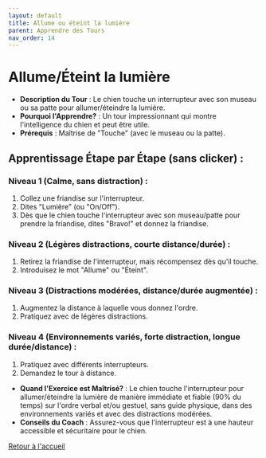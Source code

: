 ```yaml
---
layout: default
title: Allume ou éteint la lumière
parent: Apprendre des Tours
nav_order: 14
---
```


# Allume/Éteint la lumière
- **Description du Tour** : Le chien touche un interrupteur avec son museau ou sa patte pour allumer/éteindre la lumière.
- **Pourquoi l'Apprendre?** : Un tour impressionnant qui montre l'intelligence du chien et peut être utile.
- **Prérequis** : Maîtrise de "Touche" (avec le museau ou la patte).

## Apprentissage Étape par Étape (sans clicker) :

### Niveau 1 (Calme, sans distraction) :
1. Collez une friandise sur l'interrupteur.
2. Dites "Lumière" (ou "On/Off").
3. Dès que le chien touche l'interrupteur avec son museau/patte pour prendre la friandise, dites "Bravo!" et donnez la friandise.

### Niveau 2 (Légères distractions, courte distance/durée) :
1. Retirez la friandise de l'interrupteur, mais récompensez dès qu'il touche.
2. Introduisez le mot "Allume" ou "Éteint".

### Niveau 3 (Distractions modérées, distance/durée augmentée) :
1. Augmentez la distance à laquelle vous donnez l'ordre.
2. Pratiquez avec de légères distractions.

### Niveau 4 (Environnements variés, forte distraction, longue durée/distance) :
1. Pratiquez avec différents interrupteurs.
2. Demandez le tour à distance.

- **Quand l'Exercice est Maîtrisé?** : Le chien touche l'interrupteur pour allumer/éteindre la lumière de manière immédiate et fiable (90% du temps) sur l'ordre verbal et/ou gestuel, sans guide physique, dans des environnements variés et avec des distractions modérées.
- **Conseils du Coach** : Assurez-vous que l'interrupteur est à une hauteur accessible et sécuritaire pour le chien. 

[Retour à l'accueil](../index.md) 